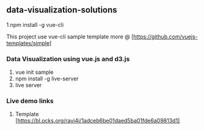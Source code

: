 ## data-visualization-solutions
1.npm install -g vue-cli

This project use vue-cli sample template more @ [https://github.com/vuejs-templates/simple]

### Data Visualization using vue.js and d3.js
 1. vue init sample <my-project>
 2. npm install -g live-server
 3. live server

### Live demo links
1. Template [https://bl.ocks.org/ravi4j/1adceb6be01daed5ba01fde6a09813d1]
